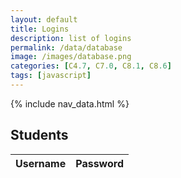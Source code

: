 ```yaml
---
layout: default
title: Logins
description: list of logins
permalink: /data/database
image: /images/database.png
categories: [C4.7, C7.0, C8.1, C8.6]
tags: [javascript]
---
```


{% include nav_data.html %}

## Students
<!-- HTML table fragment for page -->
<table>
  <thead>
  <tr>
    <th>Username</th>
    <th>Password</th>
  </tr>
  </thead>
  <tbody id="result">
    <!-- javascript generated data -->
  </tbody>
</table>

<!-- Script is layed out in a sequence (no function) and will execute when page is loaded -->
<script>
  // prepare HTML result container for new output
  const resultContainer = document.getElementById("result");

  // prepare fetch options
  const url = "https://flockhub.nighthawkcoding.ml/api/jokes";
  const options = {
    method: 'GET', // *GET, POST, PUT, DELETE, etc.
    mode: 'cors', // no-cors, *cors, same-origin
    cache: 'default', // *default, no-cache, reload, force-cache, only-if-cached
    credentials: 'omit', // include, *same-origin, omit
    headers: {
      'Content-Type': 'application/json'
      // 'Content-Type': 'application/x-www-form-urlencoded',
    },
  };

  // fetch the API
  fetch(url, options)
    // response is a RESTful "promise" on any successful fetch
    .then(response => {
      // check for response errors
      if (response.status !== 200) {
          const errorMsg = 'Database response error: ' + response.status;
          console.log(errorMsg);
          const tr = document.createElement("tr");
          const td = document.createElement("td");
          td.innerHTML = errorMsg;
          tr.appendChild(td);
          resultContainer.appendChild(tr);
          return;
      }
      // valid response will have json data
      response.json().then(data => {
          console.log(data);
          for (const row of data) {
            // tr and td build out for each row
            const tr = document.createElement("tr");
            const username = document.createElement("td");
            const password = document.createElement("td");

            // data is specific to the API
            username.innerHTML = row.username; 
            password.innerHTML = row.password; 

            // this build td's into tr
            tr.appendChild(username);
            tr.appendChild(password);
            // add HTML to container
            resultContainer.appendChild(tr);
          }
      })
  })
  // catch fetch errors (ie ACCESS to server blocked)
  .catch(err => {
    console.error(err);
    const tr = document.createElement("tr");
    const td = document.createElement("td");
    td.innerHTML = err;
    tr.appendChild(td);
    resultContainer.appendChild(tr);
  });
</script>